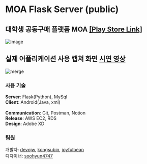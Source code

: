 # MOA Flask Server (public)
## 대학생 공동구매 플랫폼 MOA [[Play Store Link]](https://play.google.com/store/apps/details?id=com.hgu.moa)

![image](https://user-images.githubusercontent.com/48133047/117578025-5a320300-b127-11eb-9d6a-43b957e17d7b.png)

## 실제 어플리케이션 사용 캡쳐 화면 [시연 영상](https://youtu.be/GZlHQH7zFuM)

![merge](https://user-images.githubusercontent.com/48133047/116819269-555ed380-abaa-11eb-881c-f8a4e68fbe0e.png)

### 사용 기술

**Server**: Flask(Python), MySql<br>
**Client**: Android(Java, xml)<br>
<br>
**Communication**: Git, Postman, Notion<br>
**Release**: AWS EC2, RDS<br>
**Design**: Adobe XD<br>

### 팀원

개발자: [devnjw](https://github.com/devnjw), [kongsubin](https://github.com/kongsubin), [joyfulbean](https://github.com/joyfulbean)<br>
디자이너: [soohyun4747](https://github.com/soohyun4747)
